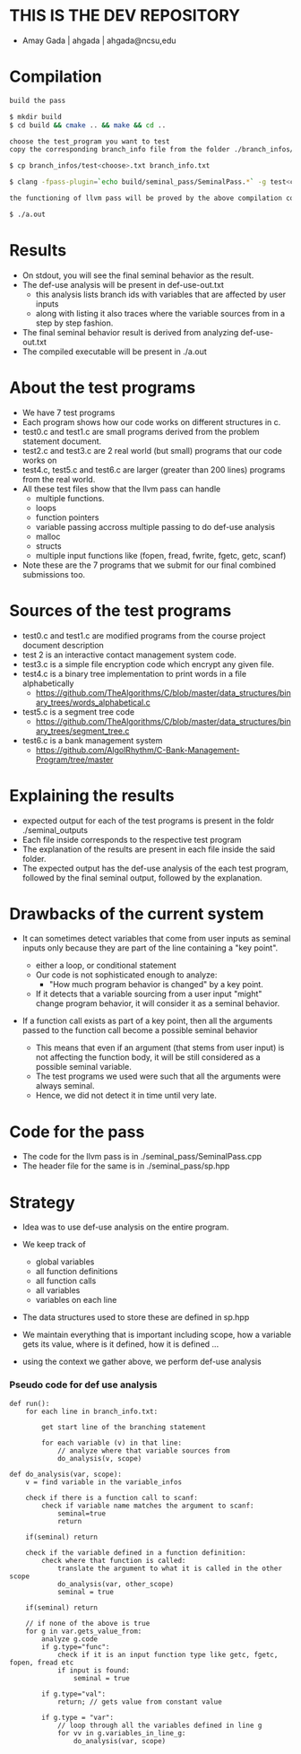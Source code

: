 # THIS IS THE DEV REPOSITORY
- Amay Gada | ahgada | ahgada@ncsu,edu

# Compilation

```bash
build the pass

$ mkdir build
$ cd build && cmake .. && make && cd ..

choose the test_program you want to test
copy the corresponding branch_info file from the folder ./branch_infos/test<choose>.txt to branch_info.txt

$ cp branch_infos/test<choose>.txt branch_info.txt

$ clang -fpass-plugin=`echo build/seminal_pass/SeminalPass.*` -g test<choose>.c

the functioning of llvm pass will be proved by the above compilation command, however if you wish to run the binary output:

$ ./a.out

```

# Results
- On stdout, you will see the final seminal behavior as the result.
- The def-use analysis will be present in def-use-out.txt
    - this analysis lists branch ids with variables that are affected by user inputs
    - along with listing it also traces where the variable sources from in a step by step fashion.
- The final seminal behavior result is derived from analyzing def-use-out.txt
- The compiled executable will be present in ./a.out

# About the test programs
- We have 7 test programs
- Each program shows how our code works on different structures in c.
- test0.c and test1.c are small programs derived from the problem statement document.
- test2.c and test3.c are 2 real world (but small) programs that our code works on
- test4.c, test5.c and test6.c are larger (greater than 200 lines) programs from the real world.
- All these test files show that the llvm pass can handle
    - multiple functions.
    - loops
    - function pointers
    - variable passing accross multiple passing to do def-use analysis
    - malloc
    - structs
    - multiple input functions like (fopen, fread, fwrite, fgetc, getc, scanf)
- Note these are the 7 programs that we submit for our final combined submissions too.

# Sources of the test programs
- test0.c and test1.c are modified programs from the course project document description
- test 2 is an interactive contact management system code.
- test3.c is a simple file encryption code which encrypt any given file.
- test4.c is a binary tree implementation to print words in a file alphabetically
    - https://github.com/TheAlgorithms/C/blob/master/data_structures/binary_trees/words_alphabetical.c
- test5.c is a segment tree code
    -  https://github.com/TheAlgorithms/C/blob/master/data_structures/binary_trees/segment_tree.c
- test6.c is a bank management system
    -  https://github.com/AlgolRhythm/C-Bank-Management-Program/tree/master


# Explaining the results
- expected output for each of the test programs is present in the foldr ./seminal_outputs
- Each file inside corresponds to the respective test program
- The explanation of the results are present in each file inside the said folder.
- The expected output has the def-use analysis of the each test program, followed by the final seminal output, followed by the explanation.

# Drawbacks of the current system
- It can sometimes detect variables that come from user inputs as seminal inputs only because they are part of the line containing a "key point".
    - either a loop, or conditional statement
    - Our code is not sophisticated enough to analyze:
        - "How much program behavior is changed" by a key point.
    - If it detects that a variable sourcing from a user input "might" change program behavior, it will consider it as a seminal behavior.

- If a function call exists as part of a key point, then all the arguments passed to the function call become a possible seminal behavior
    - This means that even if an argument (that stems from user input) is not affecting the function body, it will be still considered as a possible seminal variable.
    - The test programs we used were such that all the arguments were always seminal.
    - Hence, we did not detect it in time until very late.

# Code for the pass
- The code for the llvm pass is in ./seminal_pass/SeminalPass.cpp
- The header file for the same is in ./seminal_pass/sp.hpp

# Strategy 
- Idea was to use def-use analysis on the entire program.
- We keep track of 
    - global variables
    - all function definitions
    - all function calls
    - all variables
    - variables on each line 
- The data structures used to store these are defined in sp.hpp

- We maintain everything that is important including scope, how a variable gets its value, where is it defined, how it is defined ...

- using the context we gather above, we perform def-use analysis

### Pseudo code for def use analysis

```
def run():
    for each line in branch_info.txt:
        
        get start line of the branching statement
        
        for each variable (v) in that line:
            // analyze where that variable sources from
            do_analysis(v, scope)
```    

```
def do_analysis(var, scope):
    v = find variable in the variable_infos

    check if there is a function call to scanf:
        check if variable name matches the argument to scanf:
            seminal=true
            return

    if(seminal) return

    check if the variable defined in a function definition:
        check where that function is called:
            translate the argument to what it is called in the other scope
            do_analysis(var, other_scope)
            seminal = true
    
    if(seminal) return

    // if none of the above is true
    for g in var.gets_value_from:
        analyze g.code
        if g.type="func":
            check if it is an input function type like getc, fgetc, fopen, fread etc
            if input is found:
                seminal = true
        
        if g.type="val":
            return; // gets value from constant value

        if g.type = "var":
            // loop through all the variables defined in line g
            for vv in g.variables_in_line_g:
                do_analysis(var, scope)

```


